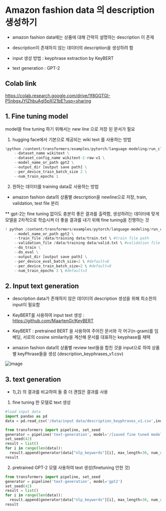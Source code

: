 # Amazon fashion data 의 description 생성하기

- amazon fashion data에는 상품에 대해 간략히 설명하는 description 이 존재

- description이 존재하지 않는 데이터의 description을 생성하려 함

- input 생성 방법 : keyphrase extraction by KeyBERT 

- text generation : GPT-2

## Colab link
https://colab.research.google.com/drive/1f8GGTGI-P5nbgxJYIZhbuAgl5pXI21bE?usp=sharing


## 1. Fine tuning model

model을 fine tuning 하기 위해서는 new line 으로 저장 된 문서가 필요
1) hugging face에서 기본으로 제공되는 wiki text 를 사용하는 방법

```python
!python /content/transformers/examples/pytorch/language-modeling/run_clm_no_trainer.py \
    --dataset_name wikitext \
    --dataset_config_name wikitext-2-raw-v1 \
    --model_name_or_path gpt2 \
    --output_dir [output save path] \
    --per_device_train_batch_size 2 \
    --num_train_epochs 1
```

2) 원하는 데이터를 training data로 사용하는 방법

- amazon fashion data의 상품별 description을 newline으로 저장, train, validation, test file 분리

** gpt-2는 fine tuning 없이도 충분히 좋은 결과를 출력함, 생성하려는 데이터에 맞게 모델을 2차적으로 학습시켜 더 좋을 결과를 내기 위해 fine tuning을 진행하는 것

```python
! python /content/transformers/examples/pytorch/language-modeling/run_clm.py \
    --model_name_or_path gpt2 \
    --train_file /data/training data/train.txt \ #train file path
    --validation_file /data/training data/valid.txt \ #validation file path
    --do_train \
    --do_eval \
    --output_dir [output save path] \
    --per_device_eval_batch_size=2 \ #default=8
    --per_device_train_batch_size=2 \ #default=8
    --num_train_epochs 3 \ #default=3
```
## 2. Input text generation

- description data가 존재하지 않은 데이터의 description 생성을 위해 최소한의 input이 필요함

- KeyBERT를 사용하여 input text 생성 : https://github.com/MaartenGr/KeyBERT

- KeyBERT : pretrained BERT 을 사용하여 주어진 문서와 각 어구(n-gram)를 임베딩, 서로의 cosine similarity을 계산해 문서를 대표하는 keyphase를 채택

- amazon fashion data의 상품별 review text들을 합친 것을 input으로 하여 상품별 keyPhrase들을 생성 (description_keyphrases_v1.csv)

![image](https://user-images.githubusercontent.com/53829167/122163900-dea73c80-ceb0-11eb-931c-62f51513fd7b.png)



## 3. text generation

- 1),2) 의 결과를 비교하여 둘 중 더 괜찮은 결과를 사용

1) fine tuning 한 모델로 text 생성

```python
#load input data
import pandas as pd
data = pd.read_csv('/data/input data/description_keyphrases_v1.csv',index_col=0)
```
```python
from transformers import pipeline, set_seed
generator = pipeline('text-generation', model='/[saved fine tuned model path]')
set_seed(42)
result = list()
for i in range(len(data)):
  result.append(generator(data["nlp_keywords"][i], max_length=30, num_return_sequences=1)[0]["generated_text"])
result
```

2) pretrained GPT-2 모델 사용하여 text 생성(finetuning 안한 것)

```python
from transformers import pipeline, set_seed
generator = pipeline('text-generation', model='gpt2')
set_seed(42)
result = list()
for i in range(len(data)):
  result.append(generator(data["nlp_keywords"][i], max_length=30, num_return_sequences=1)[0]["generated_text"])
result
```
